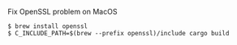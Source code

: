 Fix OpenSSL problem on MacOS

    $ brew install openssl
    $ C_INCLUDE_PATH=$(brew --prefix openssl)/include cargo build
